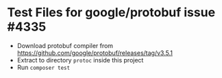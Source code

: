 # Test Files for google/protobuf issue #4335

- Download protobuf compiler from https://github.com/google/protobuf/releases/tag/v3.5.1
- Extract to directory `protoc` inside this project
- Run `composer test`
